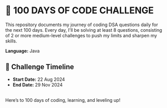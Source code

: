 # 📜 100 DAYS OF CODE CHALLENGE 

This repository documents my journey of coding DSA questions daily for the next 100 days. Every day, I'll be solving at least 8 questions, consisting of 2 or more medium-level challenges to push my limits and sharpen my skills. 

**Language:** Java

 ## 📅 Challenge Timeline

 - **Start Date:** 22 Aug 2024
 - **End Date:** 29 Nov 2024

 <br>
Here’s to 100 days of coding, learning, and leveling up! 
